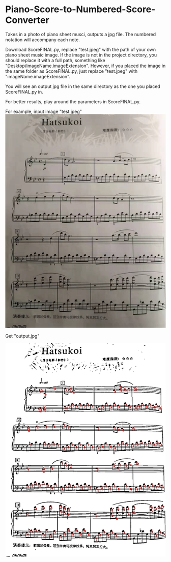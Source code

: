 # Piano-Score-to-Numbered-Score-Converter
Takes in a photo of piano sheet musci, outputs a jpg file. The numbered notation will accompany each note. 

Download ScoreFINAL.py, replace "test.jpeg" with the path of your own piano sheet music image. If the image is not in the project directory, you should replace it with a full path, something like "Desktop/imageName.imageExtension". However, if you placed the image in the same folder as ScoreFINAL.py, just replace "test.jpeg" with "imageName.imageExtension".

You will see an output jpg file in the same directory as the one you placed ScoreFINAL.py in. 

For better results, play around the parameters in ScoreFINAL.py. 

For example, input image "test.jpeg"
![test](test.jpeg)

Get "output.jpg"

![output](output.jpg)

